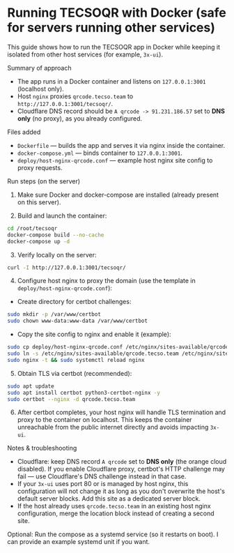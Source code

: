 # Running TECSOQR with Docker (safe for servers running other services)

This guide shows how to run the TECSOQR app in Docker while keeping it isolated from other host services (for example, `3x-ui`).

Summary of approach
- The app runs in a Docker container and listens on `127.0.0.1:3001` (localhost only).
- Host `nginx` proxies `qrcode.tecso.team` to `http://127.0.0.1:3001/tecsoqr/`.
- Cloudflare DNS record should be `A qrcode -> 91.231.186.57` set to **DNS only** (no proxy), as you already configured.

Files added
- `Dockerfile` — builds the app and serves it via nginx inside the container.
- `docker-compose.yml` — binds container to `127.0.0.1:3001`.
- `deploy/host-nginx-qrcode.conf` — example host nginx site config to proxy requests.

Run steps (on the server)

1) Make sure Docker and docker-compose are installed (already present on this server).

2) Build and launch the container:
```bash
cd /root/tecsoqr
docker-compose build --no-cache
docker-compose up -d
```

3) Verify locally on the server:
```bash
curl -I http://127.0.0.1:3001/tecsoqr/
```

4) Configure host nginx to proxy the domain (use the template in `deploy/host-nginx-qrcode.conf`):

- Create directory for certbot challenges:
```bash
sudo mkdir -p /var/www/certbot
sudo chown www-data:www-data /var/www/certbot
```

- Copy the site config to nginx and enable it (example):
```bash
sudo cp deploy/host-nginx-qrcode.conf /etc/nginx/sites-available/qrcode.tecso.team
sudo ln -s /etc/nginx/sites-available/qrcode.tecso.team /etc/nginx/sites-enabled/qrcode.tecso.team
sudo nginx -t && sudo systemctl reload nginx
```

5) Obtain TLS via certbot (recommended):
```bash
sudo apt update
sudo apt install certbot python3-certbot-nginx -y
sudo certbot --nginx -d qrcode.tecso.team
```

6) After certbot completes, your host nginx will handle TLS termination and proxy to the container on localhost. This keeps the container unreachable from the public internet directly and avoids impacting `3x-ui`.

Notes & troubleshooting
- Cloudflare: keep DNS record `A qrcode` set to **DNS only** (the orange cloud disabled). If you enable Cloudflare proxy, certbot's HTTP challenge may fail — use Cloudflare's DNS challenge instead in that case.
- If your `3x-ui` uses port 80 or is managed by host nginx, this configuration will not change it as long as you don't overwrite the host's default server blocks. Add this site as a dedicated server block.
- If the host already uses `qrcode.tecso.team` in an existing host nginx configuration, merge the location block instead of creating a second site.

Optional: Run the compose as a systemd service (so it restarts on boot). I can provide an example systemd unit if you want.
